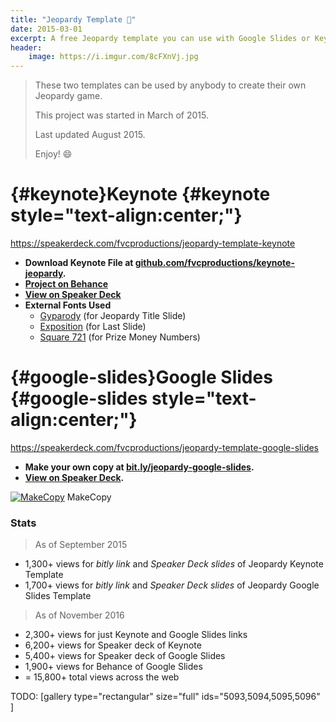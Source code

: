 ```yaml
---
title: "Jeopardy Template 📁"
date: 2015-03-01
excerpt: A free Jeopardy template you can use with Google Slides or Keynote.
header:
    image: https://i.imgur.com/8cFXnVj.jpg
---
```


> These two templates can be used by anybody to create their own
> Jeopardy game.
>
> This project was started in March of 2015.
>
> Last updated August 2015.
>
> Enjoy! :smile:



[](#keynote){#keynote}Keynote {#keynote style="text-align:center;"}
=============================

https://speakerdeck.com/fvcproductions/jeopardy-template-keynote

-   **Download Keynote File at
    [github.com/fvcproductions/keynote-jeopardy](https://github.com/fvcproductions/keynote-jeopardy "Jeopardy Template").**
-   **[Project on
    Behance](https://www.behance.net/gallery/24112247/Jeopardy-Template-Keynote "Jeopardy Template | Behance")**
-   **[View on Speaker
    Deck](https://speakerdeck.com/fvcproductions/jeopardy-template-keynote "Speaker Deck | Jeopardy Template")**
-   **External Fonts Used**
    - [Gyparody](https://www.1001fonts.com/gyparody-font.html) (for
        Jeopardy Title Slide)
    - [Exposition](https://www.ffonts.net/Exposition.font) (for Last
        Slide)
    - [Square 721](https://www.fontyukle.net/en/1,Square721) (for
        Prize Money Numbers)



[](#google-slides){#google-slides}Google Slides {#google-slides style="text-align:center;"}
===============================================

https://speakerdeck.com/fvcproductions/jeopardy-template-google-slides

-   **Make your own copy at
    [bit.ly/jeopardy-google-slides](https://bit.ly/jeopardy-google-slides "Jeopardy Template | Google Slides").**
-   **[View on Speaker
    Deck](https://speakerdeck.com/fvcproductions/jeopardy-template-google-slides "Speaker Deck | Jeopardy Template").**

[![MakeCopy](https://fvcproductions.files.wordpress.com/2015/05/makecopy.gif)](https://fvcproductions.files.wordpress.com/2015/05/makecopy.gif)
MakeCopy



### Stats

> As of September 2015

-   1,300+ views for *bitly link* and *Speaker Deck slides* of Jeopardy
    Keynote Template
-   1,700+ views for *bitly link* and *Speaker Deck slides* of Jeopardy
    Google Slides Template

> As of November 2016

-   2,300+ views for just Keynote and Google Slides links
-   6,200+ views for Speaker deck of Keynote
-   5,400+ views for Speaker deck of Google Slides
-   1,900+ views for Behance of Google Slides
-   = 15,800+ total views across the web

TODO: [gallery type="rectangular" size="full" ids="5093,5094,5095,5096"
]
